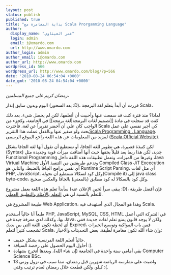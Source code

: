 ```yaml
---
layout: post
status: publish
published: true
title: "بداية المغامرة مع Scala Prorgamming Language"
author:
  display_name: "عمر العيثاوي"
  login: admin
  email: i@omardo.com
  url: http://www.omardo.com
author_login: admin
author_email: i@omardo.com
author_url: http://www.omardo.com
wordpress_id: 566
wordpress_url: http://www.omardo.com/blog/?p=566
date: '2010-08-24 06:54:04 +0000'
date_gmt: '2010-08-24 04:54:04 +0000'
---
```

<p><em>رمضان كريم على جميع المسلمين،</em></p>
<p>اليوم وبدون سابق إنذار (بعد السحور :D)، قررت أن أبدأ بتعلم لغة البرمجة Scala،</p>
<p>لماذا؟ منذ فترة كنت قد سمعت عنها وأحببت أن أتعلمها، لكن لم يحصل شيء. بعد ذلك كنت قد سجلت في مادة [[تصميم لغات البرمجة|لغة برمجة]] في الجامعة، وكجزء من الواجب كان علي أن أحضر تقريراً عن لغة، فأخترت Scala كي أجبر نفسي على عمل بحث ولو صغير عنها وبالفعل عملت هذا التقرير<a href="http://www.omardo.com/blog/wp-content/uploads/Scala1.pdf">Scala Programming . Language</a>. لمزيد من المعلومات عن هذه اللغة راجع الموقع الرسمي (<a href="http://www.scala.org">Scala Official Website</a>).</p>
<p>لكن كنبذة قصيرة، هي تطوير للغة الجافا، أو تستطيع أن تقول أنها لغة الجافا بشكل (Syntax) جديد، لكن هذا ربما يعد قليلاً بحقها حيث أنها أضافت ميزات قوية وجديدة مثل Functional Programming وغيرها من الميزات، وتعمل تطبيقات هذه اللغة داخل Java Virtual Machine وتدعم طريقتين من التنفيذ الأول Compiled Class JiT Excecution أي نفس برامج الجافا بالضبط، والثاني هو Runtime Script Parsing، أي مثل لغات PHP, JavaScript. وكل كود لسكالا نستطيع أن نحوله(Compile it) إلى java class byte-code، وكل كود بالسكالا له كود مطابق (بالمعنى) بالجافا والعكس صحيح.</p>
<p>سأبدأ تعلم هذه اللغة بعمل مشروع (يبقى سراً لحين الإعلان عنه :D)، فإن أفضل طريقة للتعلم بالنسبة لي هي <a href="http://en.wikipedia.org/wiki/Learning-by-doing">التعلم بالأمثلة والتطبيق العملي</a>.</p>
<p>طبيعة المشروع هي Web Application، وهذا هو المجال الذي أستهدف فيه Scala.</p>
<p><!--more-->طبعاً أنا حالياً أستخدم PHP, JavaScript, MySQL, CSS, HTML في الشركة التي أعمل بها، وكذلك لدي معرفة جيدة في Java، ولكن لا يوجد قانون يمنع تعلم لغات جديدة ففي أي لحظة تكون اللغة التي بين يديك Expired، فمن باب المواكبة وتوسيع الخبرات تشجعت كثيراً لتعلم Scala، وإن شاء الله تكون مغامرة لطيفة. بعض التحديثات والاخبار:</p>
<ul>
<li>حالياً أتعلم اللغة الفرنسية بشكل خفيف.</li>
<li>أحاول اليوم الحصول على رخصة السياقة :).</li>
<li>بقي أمامي سنة واحدة في الجامعة (إن شاء الله)، وبعدها أتخرج بشهادة Computer Science BSc.</li>
<li>واضبت على ممارسة الرياضة شهرين قبل رمضان، مما سبب في نزول وزني 13 كيلو، ولكن قطعت خلال رمضان لعدم ترتيب وقتي :(.</li>
</ul>
